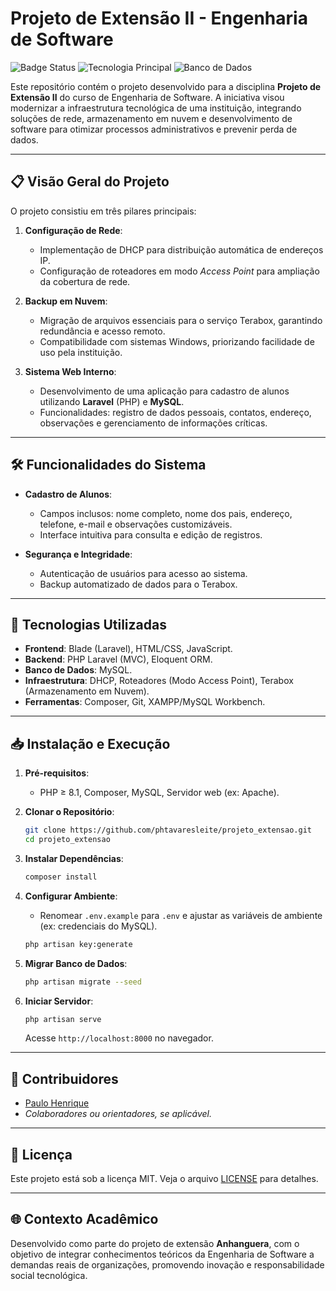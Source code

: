 # Projeto de Extensão II - Engenharia de Software

![Badge Status](https://img.shields.io/badge/Status-Concluído-green)
![Tecnologia Principal](https://img.shields.io/badge/Laravel-Framework-orange?logo=laravel)
![Banco de Dados](https://img.shields.io/badge/MySQL-Database-blue?logo=mysql)

Este repositório contém o projeto desenvolvido para a disciplina **Projeto de Extensão II** do curso de Engenharia de Software. A iniciativa visou modernizar a infraestrutura tecnológica de uma instituição, integrando soluções de rede, armazenamento em nuvem e desenvolvimento de software para otimizar processos administrativos e prevenir perda de dados.

---

## 📋 Visão Geral do Projeto

O projeto consistiu em três pilares principais:
1. **Configuração de Rede**:  
   - Implementação de DHCP para distribuição automática de endereços IP.  
   - Configuração de roteadores em modo *Access Point* para ampliação da cobertura de rede.  

2. **Backup em Nuvem**:  
   - Migração de arquivos essenciais para o serviço Terabox, garantindo redundância e acesso remoto.  
   - Compatibilidade com sistemas Windows, priorizando facilidade de uso pela instituição.  

3. **Sistema Web Interno**:  
   - Desenvolvimento de uma aplicação para cadastro de alunos utilizando **Laravel** (PHP) e **MySQL**.  
   - Funcionalidades: registro de dados pessoais, contatos, endereço, observações e gerenciamento de informações críticas.  

---

## 🛠️ Funcionalidades do Sistema

- **Cadastro de Alunos**:  
  - Campos inclusos: nome completo, nome dos pais, endereço, telefone, e-mail e observações customizáveis.  
  - Interface intuitiva para consulta e edição de registros.  

- **Segurança e Integridade**:  
  - Autenticação de usuários para acesso ao sistema.  
  - Backup automatizado de dados para o Terabox.  

---

## 🚀 Tecnologias Utilizadas

- **Frontend**: Blade (Laravel), HTML/CSS, JavaScript.  
- **Backend**: PHP Laravel (MVC), Eloquent ORM.  
- **Banco de Dados**: MySQL.  
- **Infraestrutura**: DHCP, Roteadores (Modo Access Point), Terabox (Armazenamento em Nuvem).  
- **Ferramentas**: Composer, Git, XAMPP/MySQL Workbench.  

---

## 📥 Instalação e Execução

1. **Pré-requisitos**:  
   - PHP ≥ 8.1, Composer, MySQL, Servidor web (ex: Apache).  

2. **Clonar o Repositório**:  
   ```bash
   git clone https://github.com/phtavaresleite/projeto_extensao.git
   cd projeto_extensao
   ```

3. **Instalar Dependências**:  
   ```bash
   composer install
   ```

4. **Configurar Ambiente**:  
   - Renomear `.env.example` para `.env` e ajustar as variáveis de ambiente (ex: credenciais do MySQL).  
   ```bash
   php artisan key:generate
   ```

5. **Migrar Banco de Dados**:  
   ```bash
   php artisan migrate --seed
   ```

6. **Iniciar Servidor**:  
   ```bash
   php artisan serve
   ```
   Acesse `http://localhost:8000` no navegador.  

---

## 🤝 Contribuidores

- [Paulo Henrique](https://github.com/phtavaresleite)  
- *Colaboradores ou orientadores, se aplicável.*  

---

## 📄 Licença

Este projeto está sob a licença MIT. Veja o arquivo [LICENSE](LICENSE) para detalhes.  

---

## 🌐 Contexto Acadêmico

Desenvolvido como parte do projeto de extensão **Anhanguera**, com o objetivo de integrar conhecimentos teóricos da Engenharia de Software a demandas reais de organizações, promovendo inovação e responsabilidade social tecnológica.  
```
